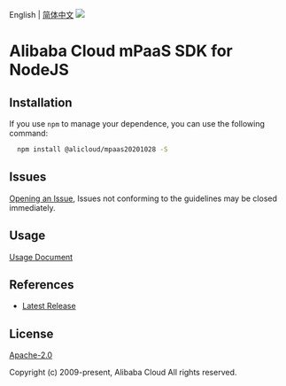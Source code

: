 English | [简体中文](README-CN.md)
![](https://aliyunsdk-pages.alicdn.com/icons/AlibabaCloud.svg)

# Alibaba Cloud mPaaS SDK for NodeJS

## Installation
If you use `npm` to manage your dependence, you can use the following command:

```sh
  npm install @alicloud/mpaas20201028 -S
```

## Issues
[Opening an Issue](https://github.com/aliyun/alibabacloud-typescript-sdk/issues/new), Issues not conforming to the guidelines may be closed immediately.

## Usage
[Usage Document](https://github.com/aliyun/alibabacloud-typescript-sdk/blob/master/docs/Usage-EN.md#quick-examples)

## References
* [Latest Release](https://github.com/aliyun/alibabacloud-typescript-sdk/)

## License
[Apache-2.0](http://www.apache.org/licenses/LICENSE-2.0)

Copyright (c) 2009-present, Alibaba Cloud All rights reserved.
